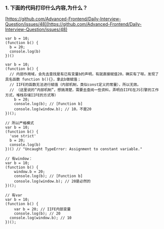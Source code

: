 ### 1. 下面的代码打印什么内容,为什么？
[https://github.com/Advanced-Frontend/Daily-Interview-Question/issues/48](https://github.com/Advanced-Frontend/Daily-Interview-Question/issues/48)
```
var b = 10;
(function b() {
  b = 20;
  console.log(b)
})()
```
```
var b = 10;
(function b() {
  // 内部作用域，会先去查找是有已有变量b的声明，有就直接赋值20，确实有了呀。发现了具名函数 function b(){}，拿此b做赋值；
  // IIFE的函数无法进行赋值（内部机制，类似const定义的常量），所以无效。
  // （这里说的“内部机制”，想搞清楚，需要去查阅一些资料，弄明白IIFE在JS引擎的工作方式，堆栈存储IIFE的方式等）
    b = 20;
    console.log(b); // [Function b]
    console.log(window.b); // 10，不是20
})();

// 所以严格模式
var b = 10;
(function b() {
  'use strict'
  b = 20;
  console.log(b)
})() // "Uncaught TypeError: Assignment to constant variable."

// 有window：
var b = 10;
(function b() {
    window.b = 20; 
    console.log(b); // [Function b]
    console.log(window.b); // 20是必然的
})();

// 有var
var b = 10;
(function b() {
    var b = 20; // IIFE内部变量
    console.log(b); // 20
  console.log(window.b); // 10 
})();
```
